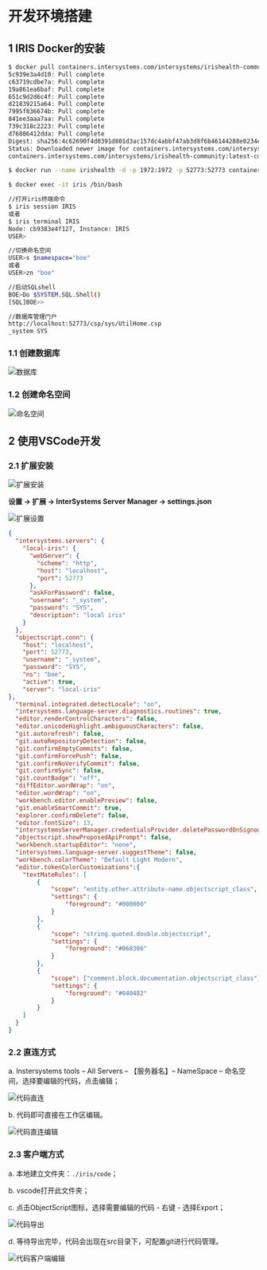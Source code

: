 # 开发环境搭建

## 1 IRIS Docker的安装

```bash
$ docker pull containers.intersystems.com/intersystems/irishealth-community:latest-cd
5c939e3a4d10: Pull complete
c63719cdbe7a: Pull complete
19a861ea6baf: Pull complete
651c9d2d6c4f: Pull complete
d21839215a64: Pull complete
7995f836674b: Pull complete
841ee3aaa7aa: Pull complete
739c318c2223: Pull complete
d76886412dda: Pull complete
Digest: sha256:4c62690f4d0391d801d3ac157dc4abbf47ab3d8f6b46144288e0234e68f8f10e
Status: Downloaded newer image for containers.intersystems.com/intersystems/irishealth-community:latest-cd
containers.intersystems.com/intersystems/irishealth-community:latest-cd

$ docker run --name irishealth -d -p 1972:1972 -p 52773:52773 containers.intersystems.com/intersystems/irishealth-community:latest-cd

$ docker exec -it iris /bin/bash

//打开iris终端命令
$ iris session IRIS
或者
$ iris terminal IRIS
Node: cb9383e4f127, Instance: IRIS
USER>

//切换命名空间
USER>s $namespace="boe"  
或者
USER>zn "boe" 

//启动SQLshell
BOE>Do $SYSTEM.SQL.Shell()
[SQL]BOE>>

//数据库管理门户
http://localhost:52773/csp/sys/UtilHome.csp
_system	SYS
```

### 1.1 创建数据库

![数据库](images/数据库.png)


### 1.2 创建命名空间

![命名空间](images/命名空间.png)


## 2 使用VSCode开发

### 2.1 扩展安装

![扩展安装](images/扩展安装.png)

**设置 -> 扩展 -> InterSystems Server Manager -> settings.json**

![扩展设置](images/扩展设置.png)

```json
{
  "intersystems.servers": {
    "local-iris": {
      "webServer": {
        "scheme": "http",
        "host": "localhost",
        "port": 52773
      },
      "askForPassword": false,
      "username": "_system",
      "password": "SYS",
      "description": "local iris"
    }
  },
  "objectscript.conn": {
    "host": "localhost",
    "port": 52773,
    "username": "_system",
    "password": "SYS",
    "ns": "boe",
    "active": true,
    "server": "local-iris"
},
  "terminal.integrated.detectLocale": "on",
  "intersystems.language-server.diagnostics.routines": true,
  "editor.renderControlCharacters": false,
  "editor.unicodeHighlight.ambiguousCharacters": false,
  "git.autorefresh": false,
  "git.autoRepositoryDetection": false,
  "git.confirmEmptyCommits": false,
  "git.confirmForcePush": false,
  "git.confirmNoVerifyCommit": false,
  "git.confirmSync": false,
  "git.countBadge": "off",
  "diffEditor.wordWrap": "on",
  "editor.wordWrap": "on",
  "workbench.editor.enablePreview": false,
  "git.enableSmartCommit": true,
  "explorer.confirmDelete": false,
  "editor.fontSize": 13,
  "intersystemsServerManager.credentialsProvider.deletePasswordOnSignout": "never",
  "objectscript.showProposedApiPrompt": false,
  "workbench.startupEditor": "none",
  "intersystems.language-server.suggestTheme": false,
  "workbench.colorTheme": "Default Light Modern",
  "editor.tokenColorCustomizations":{
    "textMateRules": [
        {
            "scope": "entity.other.attribute-name.objectscript_class",
            "settings": {
                "foreground": "#000000"
            }
        },
        {
            "scope": "string.quoted.double.objectscript",
            "settings": {
                "foreground": "#068306"
            }
        },
        {
            "scope": ["comment.block.documentation.objectscript_class"],
            "settings": {
                "foreground": "#040482"
            }
        }
    ]
  }
}
```

### 2.2 直连方式

   a. Instersystems tools – All Servers – 【服务器名】– NameSpace – 命名空间，选择要编辑的代码，点击编辑；


   ![代码直连](images/代码直连.png)

   b. 代码即可直接在工作区编辑。

   ![代码直连编辑](images/代码直连编辑.png)

### 2.3 客户端方式

   a. 本地建立文件夹：`./iris/code`；

   b. vscode打开此文件夹；

   c. 点击ObjectScript图标，选择需要编辑的代码 - 右键 - 选择Export；

   ![代码导出](images/代码导出.png)

   d. 等待导出完毕，代码会出现在src目录下，可配置git进行代码管理。

   ![代码客户端编辑](images/代码客户端编辑.png)

